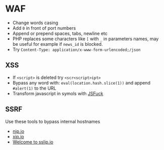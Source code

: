 # WAF

* Change words casing
* Add `0` in front of port numbers
* Append or prepend spaces, tabs, newline etc
* PHP replaces some characters like `[` with `_` in parameters names, may
  be useful for example if `news_id` is blocked.
* Try `Content-Type: application/x-www-form-urlencoded;/json`

## XSS
* If `<script>` is deleted try `<scr<script>ipt>`
* Bypass any word with: `eval(location.hash.slice(1))` and append `#alert(1)` to the URL
* Transform javascript in symols with [JSFuck](http://www.jsfuck.com/)

## SSRF
Use these tools to bypass internal hostnames
* [nip.io](http://nip.io)
* [xip.io](http://xip.io/)
* [Welcome to sslip.io](https://sslip.io/)
